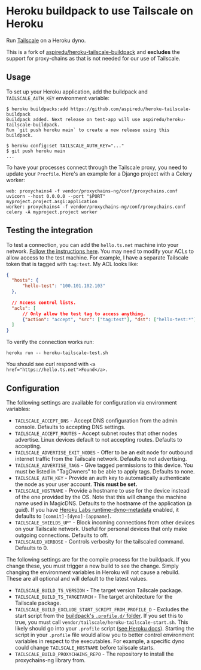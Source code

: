 # Heroku buildpack to use Tailscale on Heroku

Run [Tailscale](https://tailscale.com/) on a Heroku dyno.

This is a fork of [aspiredu/heroku-tailscale-buildpack](https://github.com/aspiredu/heroku-tailscale-buildpack) and 
**excludes** the support for proxy-chains as that is not needed for our use of Tailscale.

## Usage

To set up your Heroku application, add the buildpack and ``TAILSCALE_AUTH_KEY``
environment variable:

    $ heroku buildpacks:add https://github.com/aspiredu/heroku-tailscale-buildpack
    Buildpack added. Next release on test-app will use aspiredu/heroku-tailscale-buildpack.
    Run `git push heroku main` to create a new release using this buildpack.

    $ heroku config:set TAILSCALE_AUTH_KEY="..."
    $ git push heroku main
    ...

To have your processes connect through the Tailscale proxy, you need to update your
``Procfile``. Here's an example for a Django project with a Celery worker:

```
web: proxychains4 -f vendor/proxychains-ng/conf/proxychains.conf uvicorn --host 0.0.0.0 --port "$PORT" myproject.project.asgi:application
worker: proxychains4 -f vendor/proxychains-ng/conf/proxychains.conf celery -A myproject.project worker
```

## Testing the integration

To test a connection, you can add the ``hello.ts.net`` machine into your network.
[Follow the instructions here](https://tailscale.com/kb/1073/hello/?q=testing). You
may need to modify your ACLs to allow access to the test machine. For example, I have
a separate Tailscale token that is tagged with ``tag:test``. My ACL looks like:

```json
{
  "hosts": {
      "hello-test": "100.101.102.103"
  },
  
  // Access control lists.
  "acls": [
      // Only allow the test tag to access anything.
      {"action": "accept", "src": ["tag:test"], "dst": ["hello-test:*"]}
  ]
}
```

To verify the connection works run:

```shell
heroku run -- heroku-tailscale-test.sh
```

You should see curl respond with ``<a href="https://hello.ts.net">Found</a>.``


## Configuration

The following settings are available for configuration via environment variables:

- ``TAILSCALE_ACCEPT_DNS`` - Accept DNS configuration from the admin console. Defaults 
  to accepting DNS settings.
- ``TAILSCALE_ACCEPT_ROUTES`` - Accept subnet routes that other nodes advertise. Linux devices 
  default to not accepting routes. Defaults to accepting.
- ``TAILSCALE_ADVERTISE_EXIT_NODES`` - Offer to be an exit node for outbound internet traffic 
  from the Tailscale network. Defaults to not advertising.
- ``TAILSCALE_ADVERTISE_TAGS`` - Give tagged permissions to this device. You must be listed in 
  \"TagOwners\" to be able to apply tags. Defaults to none.
- ``TAILSCALE_AUTH_KEY`` - Provide an auth key to automatically authenticate the node as your 
  user account. **This must be set.**
- ``TAILSCALE_HOSTNAME`` - Provide a hostname to use for the device instead of the one provided 
  by the OS. Note that this will change the machine name used in MagicDNS. Defaults to the 
  hostname of the application (a guid). If you have [Heroku Labs runtime-dyno-metadata](https://devcenter.heroku.com/articles/dyno-metadata)
  enabled, it defaults to ``[commit]-[dyno]-[appname]``.
- ``TAILSCALE_SHIELDS_UP"`` - Block incoming connections from other devices on your Tailscale 
  network. Useful for personal devices that only make outgoing connections. Defaults to off.
- ``TAILSCALED_VERBOSE`` - Controls verbosity for the tailscaled command. Defaults to 0.

The following settings are for the compile process for the buildpack. If you change these, you must
trigger a new build to see the change. Simply changing the environment variables in Heroku will not
cause a rebuild. These are all optional and will default to the latest values.

- ``TAILSCALE_BUILD_TS_VERSION`` - The target version Tailscale package.
- ``TAILSCALE_BUILD_TS_TARGETARCH`` - The target architecture for the Tailscale package.
- ``TAILSCALE_BUILD_EXCLUDE_START_SCRIPT_FROM_PROFILE_D`` - Excludes the start script from the
  [buildpack's ``.profile.d/`` folder](https://devcenter.heroku.com/articles/buildpack-api#profile-d-scripts).
  If you set this to true, you must call ``vendor/tailscale/heroku-tailscale-start.sh``. This likely should go
  into your ``.profile`` script ([see Heroku docs](https://devcenter.heroku.com/articles/dynos#the-profile-file)).
  Starting the script in your ``.profile`` file would allow you to better control environment
  variables in respect to the executables. For example, a specific dyno could change
  ``TAILSCALE_HOSTNAME`` before tailscale starts.
- ``TAILSCALE_BUILD_PROXYCHAINS_REPO`` - The repository to install the proxychains-ng library from.

